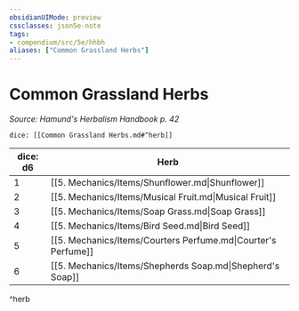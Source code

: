 ```yaml
---
obsidianUIMode: preview
cssclasses: json5e-note
tags:
- compendium/src/5e/hhbh
aliases: ["Common Grassland Herbs"]
---
```

# Common Grassland Herbs
*Source: Hamund's Herbalism Handbook p. 42* 

`dice: [[Common Grassland Herbs.md#^herb]]`

| dice: d6 | Herb |
|----------|------|
| 1 | [[5. Mechanics/Items/Shunflower.md\|Shunflower]] |
| 2 | [[5. Mechanics/Items/Musical Fruit.md\|Musical Fruit]] |
| 3 | [[5. Mechanics/Items/Soap Grass.md\|Soap Grass]] |
| 4 | [[5. Mechanics/Items/Bird Seed.md\|Bird Seed]] |
| 5 | [[5. Mechanics/Items/Courters Perfume.md\|Courter's Perfume]] |
| 6 | [[5. Mechanics/Items/Shepherds Soap.md\|Shepherd's Soap]] |
^herb